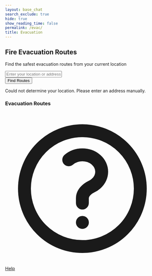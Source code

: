 ```yaml
---
layout: base_chat
search_exclude: true
hide: true
show_reading_time: false
permalink: /evac/
title: Evacuation
---
```


<div class="w-full max-w-6xl mx-auto p-4">
  <div class="bg-white rounded-lg shadow-lg overflow-hidden">
    <div class="p-4 bg-red-600 text-white">
      <h2 class="text-2xl font-bold text-white">Fire Evacuation Routes</h2>
      <p class="mt-1 text-white">Find the safest evacuation routes from your current location</p>
    </div>
    <div class="p-4 bg-gray-50 flex flex-wrap items-center gap-2">
      <div class="flex-grow">
        <input id="address-input" type="text" placeholder="Enter your location or address"
               class="w-full px-4 py-2 border border-gray-300 rounded-md focus:outline-none focus:ring-2 focus:ring-red-500">
      </div>
      <button id="find-routes-btn"
              class="px-4 py-2 bg-red-600 text-white rounded-md hover:bg-red-700 focus:outline-none focus:ring-2 focus:ring-red-500">
        Find Routes
      </button>
    </div>
    <div id="location-error" class="hidden p-3 bg-yellow-100 border-l-4 border-yellow-500 text-yellow-700">
      <p>Could not determine your location. Please enter an address manually.</p>
    </div>
    <div class="flex flex-col md:flex-row">
      <!-- Map Container -->
      <div class="w-full md:w-2/3">
        <div id="evacuation-map" class="h-96 md:h-[600px]"></div>
      </div>
      <div class="w-full md:w-1/3 border-l border-gray-200">
        <div class="p-4">
          <h3 class="font-bold text-lg mb-3 text-gray-800">Evacuation Routes</h3>
          <div id="evacuation-routes" class="overflow-y-auto max-h-60">
            <!-- Route cards will be added here dynamically -->
          </div>
          <div class="mt-6">
            <div id="route-details" class="overflow-y-auto max-h-80">
              <!-- Turn-by-turn directions will be added here -->
            </div>
          </div>
        </div>
      </div>
    </div>
  </div>
</div>

<script>
    API_KEY = "AIzaSyDbp8o8s5zAm-H2MqYNGDSZCQGO9mQhmSY"

    // Fire Evacuation Map with Google Maps Directions API
    // This code should be added to your existing JS file

    // Initialize the map and directions service when the maps API is loaded
    function initEvacuationMap() {
    // Create map centered at default location (can be adjusted based on user's location)
    const map = new google.maps.Map(document.getElementById("evacuation-map"), {
        zoom: 14,
        center: { lat: 34.0522, lng: -118.2437 }, // Default center (Los Angeles)
        mapTypeId: google.maps.MapTypeId.ROADMAP
    });
    
    // Create the directions service and renderer
    const directionsService = new google.maps.DirectionsService();
    const directionsRenderer = new google.maps.DirectionsRenderer({
        map: map,
        polylineOptions: {
        strokeColor: "#4CAF50", // Green route line
        strokeWeight: 6
        }
    });
    
    // Get user's current location if geolocation is available
    if (navigator.geolocation) {
        navigator.geolocation.getCurrentPosition(
        (position) => {
            const userLocation = {
            lat: position.coords.latitude,
            lng: position.coords.longitude
            };
            
            // Center map on user's location
            map.setCenter(userLocation);
            
            // Create marker for current location
            new google.maps.Marker({
            position: userLocation,
            map: map,
            icon: {
                path: google.maps.SymbolPath.CIRCLE,
                scale: 8,
                fillColor: "#4285F4",
                fillOpacity: 1,
                strokeWeight: 2,
                strokeColor: "#FFFFFF"
            },
            title: "Your Location"
            });
            
            // Find evacuation routes
            findEvacuationRoutes(userLocation, directionsService, directionsRenderer, map);
        },
        (error) => {
            console.error("Error getting user location:", error);
            document.getElementById("location-error").classList.remove("hidden");
        }
        );
    } else {
        document.getElementById("location-error").classList.remove("hidden");
    }
    
    // Setup event listeners for manual location entry
    document.getElementById("find-routes-btn").addEventListener("click", () => {
        const address = document.getElementById("address-input").value;
        if (address) {
        const geocoder = new google.maps.Geocoder();
        geocoder.geocode({ address: address }, (results, status) => {
            if (status === "OK" && results[0]) {
            const location = results[0].geometry.location;
            map.setCenter(location);
            findEvacuationRoutes(location, directionsService, directionsRenderer, map);
            } else {
            alert("Could not find location: " + status);
            }
        });
        }
    });
    }

    // Find and display evacuation routes
    function findEvacuationRoutes(startLocation, directionsService, directionsRenderer, map) {
    // In a real implementation, you would get evacuation points from your fire prediction system
    // For this example, we'll use hardcoded safe locations (emergency shelters, etc.)
    const evacuationPoints = [
        { lat: startLocation.lat + 0.02, lng: startLocation.lng + 0.02, name: "Emergency Shelter A" },
        { lat: startLocation.lat - 0.015, lng: startLocation.lng + 0.025, name: "Emergency Shelter B" },
        { lat: startLocation.lat + 0.025, lng: startLocation.lng - 0.02, name: "Emergency Shelter C" }
    ];
    
    // Clear existing routes info
    const routesContainer = document.getElementById("evacuation-routes");
    routesContainer.innerHTML = "";
    
    // Calculate routes to all evacuation points
    const routes = [];
    
    evacuationPoints.forEach((point, index) => {
        // Add markers for evacuation points
        new google.maps.Marker({
        position: point,
        map: map,
        icon: {
            url: "https://maps.google.com/mapfiles/ms/icons/green-dot.png"
        },
        title: point.name
        });
        
        // Request directions
        directionsService.route(
        {
            origin: startLocation,
            destination: point,
            travelMode: google.maps.TravelMode.DRIVING,
            provideRouteAlternatives: true,
            avoidHighways: false,
            avoidTolls: false
        },
        (response, status) => {
            if (status === "OK") {
            const route = response.routes[0];
            routes.push({
                destination: point.name,
                distance: route.legs[0].distance.text,
                duration: route.legs[0].duration.text,
                instructions: route.legs[0].steps,
                route: route
            });
            
            // Create route info card with explicit text colors
            const routeCard = document.createElement("div");
            routeCard.className = "bg-white rounded-lg shadow-md p-4 mb-4 cursor-pointer hover:bg-gray-50";
            routeCard.innerHTML = `
                <h3 class="font-bold text-lg text-gray-800">${point.name}</h3>
                <div class="flex items-center mt-2">
                <svg class="w-5 h-5 text-gray-500 mr-2" fill="none" stroke="currentColor" viewBox="0 0 24 24">
                    <path stroke-linecap="round" stroke-linejoin="round" stroke-width="2" d="M17.657 16.657L13.414 20.9a1.998 1.998 0 01-2.827 0l-4.244-4.243a8 8 0 1111.314 0z"></path>
                    <path stroke-linecap="round" stroke-linejoin="round" stroke-width="2" d="M15 11a3 3 0 11-6 0 3 3 0 016 0z"></path>
                </svg>
                <span class="text-gray-700">${route.legs[0].distance.text}</span>
                </div>
                <div class="flex items-center mt-1">
                <svg class="w-5 h-5 text-gray-500 mr-2" fill="none" stroke="currentColor" viewBox="0 0 24 24">
                    <path stroke-linecap="round" stroke-linejoin="round" stroke-width="2" d="M12 8v4l3 3m6-3a9 9 0 11-18 0 9 9 0 0118 0z"></path>
                </svg>
                <span class="text-gray-700">${route.legs[0].duration.text}</span>
                </div>
                <div class="mt-3 pt-3 border-t border-gray-200">
                    <button class="bg-transparent text-blue-600 hover:text-blue-800 font-medium px-2 py-1 rounded">View Directions</button>
                </div>
            `;
            
            // Add event listener to show this route
            routeCard.addEventListener("click", () => {
                directionsRenderer.setDirections(response);
                showRouteDetails(route.legs[0]);
            });
            
            routesContainer.appendChild(routeCard);
            
            // Show first route by default if this is the first one
            if (index === 0) {
                directionsRenderer.setDirections(response);
                showRouteDetails(route.legs[0]);
            }
            } else {
            console.error("Directions request failed due to " + status);
            }
        }
        );
    });
    }

    // Show turn-by-turn directions for the selected route
    function showRouteDetails(routeLeg) {
    const detailsContainer = document.getElementById("route-details");
    detailsContainer.innerHTML = "";
    
    const heading = document.createElement("h3");
    heading.className = "font-bold text-xl mb-3 text-gray-800";
    heading.textContent = "Turn-by-Turn Directions";
    detailsContainer.appendChild(heading);
    
    const stepsList = document.createElement("ol");
    stepsList.className = "list-decimal pl-5";
    
    routeLeg.steps.forEach(step => {
        const stepItem = document.createElement("li");
        stepItem.className = "mb-3 text-gray-800";
        
        // Create a div for the instruction
        const instruction = document.createElement("div");
        instruction.className = "mb-1 text-gray-800";
        instruction.innerHTML = step.instructions;
        
        // Create a div for the distance and duration
        const details = document.createElement("div");
        details.className = "text-sm text-gray-600";
        details.textContent = `${step.distance.text} · ${step.duration.text}`;
        
        stepItem.appendChild(instruction);
        stepItem.appendChild(details);
        stepsList.appendChild(stepItem);
    });
    
    detailsContainer.appendChild(stepsList);
    }

    // Load Google Maps API
    function loadGoogleMapsAPI() {
    const script = document.createElement("script");
    script.src = `https://maps.googleapis.com/maps/api/js?key=AIzaSyDbp8o8s5zAm-H2MqYNGDSZCQGO9mQhmSY&callback=initEvacuationMap`;
    script.defer = true;
    document.body.appendChild(script);
    }

    // Call this function to load the map when your page is ready
    window.addEventListener("DOMContentLoaded", loadGoogleMapsAPI);
</script>

<a href="/pyre_frontend/help/" class="fixed bottom-4 right-4 bg-green-600 text-white rounded-full p-3 shadow-lg hover:bg-green-700 transition duration-200 flex items-center justify-center" title="Help Center" style="font-size:1.05em;">
    <svg xmlns="http://www.w3.org/2000/svg" class="h-6 w-6" fill="none" viewBox="0 0 24 24" stroke="currentColor">
    <path stroke-linecap="round" stroke-linejoin="round" stroke-width="2" d="M9.879 7.519c1.171-1.025 3.071-1.025 4.242 0 1.172 1.025 1.172 2.687 0 3.712-.203.179-.43.326-.67.442-.745.361-1.45.999-1.45 1.827v.75M21 12a9 9 0 11-18 0 9 9 0 0118 0zm-9 5.25h.008v.008H12v-.008z"/>
    </svg>
    <span class="ml-1 font-medium">Help</span>
  </a>